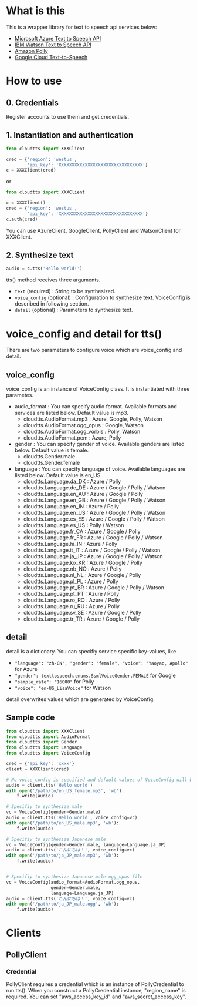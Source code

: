 # What is this

This is a wrapper library for text to speech api services below:

* [Microsoft Azure Text to Speech API](https://azure.microsoft.com/services/cognitive-services/text-to-speech/)
* [IBM Watson Text to Speech API](https://www.ibm.com/watson/services/text-to-speech/)
* [Amazon Polly](https://aws.amazon.com/jp/polly/)
* [Google Cloud Text-to-Speech](https://cloud.google.com/text-to-speech/)

# How to use

## 0. Credentials

Register accounts to use them and get credentials.

## 1. Instantiation and authentication

```python
from cloudtts import XXXClient

cred = {'region': 'westus',
        'api_key': 'XXXXXXXXXXXXXXXXXXXXXXXXXXXXXXXX'}
c = XXXClient(cred)
```

or

```python
from cloudtts import XXXClient

c = XXXClient()
cred = {'region': 'westus',
        'api_key': 'XXXXXXXXXXXXXXXXXXXXXXXXXXXXXXXX'}
c.auth(cred)
```

You can use AzureClient, GoogleClient, PollyClient and WatsonClient for XXXClient.


## 2. Synthesize text

```python
audio = c.tts('Hello world!')
```

tts() method receives three arguments.

* `text` (required) : String to be synthesized.
* `voice_config` (optional) : Configuration to synthesize text. VoiceConfig is described in following section.
* `detail` (optional) : Parameters to synthesize text.


# voice_config and detail for tts()

There are two parameters to configure voice which are voice_config and detail.

## voice_config

voice_config is an instance of VoiceConfig class. It is instantiated with three parametes.

* audio_format : You can specify audio format. Available formats and services are listed below. Default value is mp3.
    * cloudtts.AudioFormat.mp3 : Azure, Google, Polly, Watson
    * cloudtts.AudioFormat.ogg_opus : Google, Watson
    * cloudtts.AudioFormat.ogg_vorbis : Polly, Watson
    * cloudtts.AudioFormat.pcm : Azure, Polly
* gender : You can specify gender of voice. Available genders are listed below. Default value is female.
    * cloudtts.Gender.male
    * cloudtts.Gender.female
* language : You can specify language of voice. Available languages are listed below. Default value is en_US.
    * cloudtts.Language.da_DK : Azure / Polly
    * cloudtts.Language.de_DE : Azure / Google / Polly / Watson
    * cloudtts.Language.en_AU : Azure / Google / Polly
    * cloudtts.Language.en_GB : Azure / Google / Polly / Watson
    * cloudtts.Language.en_IN : Azure / Polly
    * cloudtts.Language.en_US : Azure / Google / Polly / Watson
    * cloudtts.Language.es_ES : Azure / Google / Polly / Watson
    * cloudtts.Language.es_US : Polly / Watson
    * cloudtts.Language.fr_CA : Azure / Google / Polly
    * cloudtts.Language.fr_FR : Azure / Google / Polly / Watson
    * cloudtts.Language.hi_IN : Azure / Polly
    * cloudtts.Language.it_IT : Azure / Google / Polly / Watson
    * cloudtts.Language.ja_JP : Azure / Google / Polly / Watson
    * cloudtts.Language.ko_KR : Azure / Google / Polly
    * cloudtts.Language.nb_NO : Azure / Polly
    * cloudtts.Language.nl_NL : Azure / Google / Polly
    * cloudtts.Language.pl_PL : Azure / Polly
    * cloudtts.Language.pt_BR : Azure / Google / Polly / Watson
    * cloudtts.Language.pt_PT : Azure / Polly
    * cloudtts.Language.ro_RO : Azure / Polly
    * cloudtts.Language.ru_RU : Azure / Polly
    * cloudtts.Language.sv_SE : Azure / Google / Polly
    * cloudtts.Language.tr_TR : Azure / Google / Polly

## detail

detail is a dictionary. You can specifiy service specific key-values, like

* `"language": "zh-CN", "gender": "female", "voice": "Yaoyao, Apollo"` for Azure
* `"gender": texttospeech.enums.SsmlVoiceGender.FEMALE` for Google
* `"sample_rate": "16000"` for Polly
* `"voice": "en-US_LisaVoice"` for Watson

detail overwrites values which are generated by VoiceConfig.

## Sample code

```python
from cloudtts import XXXClient
from cloudtts import AudioFormat
from cloudtts import Gender
from cloudtts import Language
from cloudtts import VoiceConfig

cred = {'api_key': 'xxxx'}
client = XXXClient(cred)

# No voice_config is specified and default values of VoiceConfig will be used
audio = client.tts('Hello world')
with open('/path/to/en_US_female.mp3', 'wb'):
    f.write(audio)

# Specifiy to synthesize male
vc = VoiceConfig(gender=Gender.male)
audio = client.tts('Hello world', voice_config=vc)
with open('/path/to/en_US_male.mp3', 'wb'):
    f.write(audio)

# Specifiy to synthesize Japanese male
vc = VoiceConfig(gender=Gender.male, language=Language.ja_JP)
audio = client.tts('こんにちは！', voice_config=vc)
with open('/path/to/ja_JP_male.mp3', 'wb'):
    f.write(audio)


# Specifiy to synthesize Japanese male ogg_opus file
vc = VoiceConfig(audio_format=AudioFormat.ogg_opus,
                 gender=Gender.male,
                 language=Language.ja_JP)
audio = client.tts('こんにちは！', voice_config=vc)
with open('/path/to/ja_JP_male.ogg', 'wb'):
    f.write(audio)

```

# Clients

## PollyClient

### Credential

PollyClient requires a credential which is an instance of PollyCredential to run tts().  When you construct a PollyCredential instance, "region_name" is required.  You can set "aws_access_key_id" and "aws_secret_access_key".
